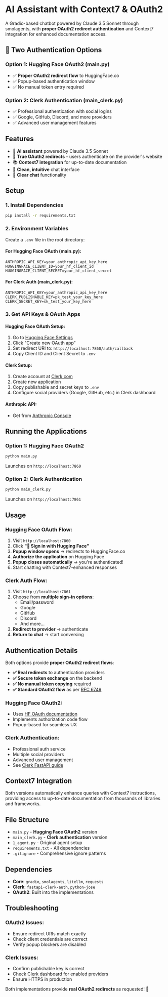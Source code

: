 # AI Assistant with Context7 & OAuth2

A Gradio-based chatbot powered by Claude 3.5 Sonnet through smolagents, with **proper OAuth2 redirect authentication** and Context7 integration for enhanced documentation access.

## 🚀 **Two Authentication Options**

### **Option 1: Hugging Face OAuth2 (main.py)**
- ✅ **Proper OAuth2 redirect flow** to HuggingFace.co
- ✅ Popup-based authentication window
- ✅ No manual token entry required

### **Option 2: Clerk Authentication (main_clerk.py)**  
- ✅ Professional authentication with social logins
- ✅ Google, GitHub, Discord, and more providers
- ✅ Advanced user management features

## Features

- 🤖 **AI assistant** powered by Claude 3.5 Sonnet
- 🔐 **True OAuth2 redirects** - users authenticate on the provider's website
- 📚 **Context7 integration** for up-to-date documentation
- 💬 **Clean, intuitive** chat interface
- 🧹 **Clear chat** functionality

## Setup

### 1. Install Dependencies
```bash
pip install -r requirements.txt
```

### 2. Environment Variables
Create a `.env` file in the root directory:

#### For Hugging Face OAuth (main.py):
```env
ANTHROPIC_API_KEY=your_anthropic_api_key_here
HUGGINGFACE_CLIENT_ID=your_hf_client_id
HUGGINGFACE_CLIENT_SECRET=your_hf_client_secret
```

#### For Clerk Auth (main_clerk.py):
```env
ANTHROPIC_API_KEY=your_anthropic_api_key_here
CLERK_PUBLISHABLE_KEY=pk_test_your_key_here
CLERK_SECRET_KEY=sk_test_your_key_here
```

### 3. Get API Keys & OAuth Apps

#### **Hugging Face OAuth Setup:**
1. Go to [Hugging Face Settings](https://huggingface.co/settings/applications)
2. Click "Create new OAuth app"
3. Set redirect URI to: `http://localhost:7860/auth/callback`
4. Copy Client ID and Client Secret to `.env`

#### **Clerk Setup:**
1. Create account at [Clerk.com](https://clerk.com)
2. Create new application
3. Copy publishable and secret keys to `.env`
4. Configure social providers (Google, GitHub, etc.) in Clerk dashboard

#### **Anthropic API:**
- Get from [Anthropic Console](https://console.anthropic.com/)

## Running the Applications

### **Option 1: Hugging Face OAuth2**
```bash
python main.py
```
Launches on `http://localhost:7860`

### **Option 2: Clerk Authentication**
```bash
python main_clerk.py
```
Launches on `http://localhost:7861`

## Usage

### **Hugging Face OAuth Flow:**
1. Visit `http://localhost:7860`
2. Click **"🤗 Sign in with Hugging Face"**
3. **Popup window opens** → redirects to HuggingFace.co
4. **Authorize the application** on Hugging Face
5. **Popup closes automatically** → you're authenticated!
6. Start chatting with Context7-enhanced responses

### **Clerk Auth Flow:**
1. Visit `http://localhost:7861`
2. Choose from **multiple sign-in options**:
   - Email/password
   - Google
   - GitHub
   - Discord
   - And more...
3. **Redirect to provider** → authenticate
4. **Return to chat** → start conversing

## Authentication Details

Both options provide **proper OAuth2 redirect flows**:

- **✅ Real redirects** to authentication providers
- **✅ Secure token exchange** on the backend
- **✅ No manual token copying** required
- **✅ Standard OAuth2 flow** as per [RFC 6749](https://tools.ietf.org/html/rfc6749)

### **Hugging Face OAuth2:**
- Uses [HF OAuth documentation](https://huggingface.co/docs/hub/en/oauth)
- Implements authorization code flow
- Popup-based for seamless UX

### **Clerk Authentication:**
- Professional auth service
- Multiple social providers
- Advanced user management
- See [Clerk FastAPI guide](https://medium.com/@didierlacroix/building-with-clerk-authentication-user-management-part-2-implementing-a-protected-fastapi-f0a727c038e9)

## Context7 Integration

Both versions automatically enhance queries with Context7 instructions, providing access to up-to-date documentation from thousands of libraries and frameworks.

## File Structure

- `main.py` - **Hugging Face OAuth2** version
- `main_clerk.py` - **Clerk authentication** version  
- `1_agent.py` - Original agent setup
- `requirements.txt` - All dependencies
- `.gitignore` - Comprehensive ignore patterns

## Dependencies

- **Core**: `gradio`, `smolagents`, `litellm`, `requests`
- **Clerk**: `fastapi-clerk-auth`, `python-jose`
- **OAuth2**: Built into the implementations

## Troubleshooting

### **OAuth2 Issues:**
- Ensure redirect URIs match exactly
- Check client credentials are correct
- Verify popup blockers are disabled

### **Clerk Issues:**
- Confirm publishable key is correct
- Check Clerk dashboard for enabled providers
- Ensure HTTPS in production

Both implementations provide **real OAuth2 redirects** as requested! 🎉 